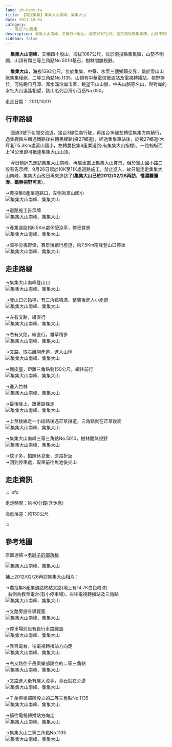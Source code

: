 ```yaml
---
lang: zh-Hant-tw
title: 【南投集集】集集大山南峰、集集大山
date: 2011-10-04
category: 
  - 南投上山走走
description: 集集大山南峰，又稱四十股山，海拔1067公尺，位於南投縣集集鎮，山勢不明顯，山頂有顆三等三角點No.5010基石，樹林間無視野。 集集大山，海拔1392公尺，位於集集、中寮、水里三個鄉鎮交界，屬於雪山山脈集集稜脈，二等三角點No.1135，山頂有中華電信微波站及電視轉播站，視野極佳，可俯瞰日月潭、濁水溪沿岸市區，眺望玉山山脈、中央山脈等名山，與對岸的水社大山遙遙相望，該山名列台灣小百岳No.050。
sidebar: false
---
```


    **集集大山南峰**，又稱四十股山，海拔1067公尺，位於南投縣集集鎮，山勢不明顯，山頂有顆三等三角點No.5010基石，樹林間無視野。  

    **集集大山**，海拔1392公尺，位於集集、中寮、水里三個鄉鎮交界，屬於雪山山脈集集稜脈，二等三角點No.1135，山頂有中華電信微波站及電視轉播站，視野極佳，可俯瞰日月潭、濁水溪沿岸市區，眺望玉山山脈、中央山脈等名山，與對岸的水社大山遙遙相望，該山名列台灣小百岳No.050。

<!-- more -->

走走日期： 2011/10/01

## 行車路線
    國道3號下名間交流道，接台3線往南行駛，再接台16線左轉往集集方向續行，遇集鹿路左轉過鐵路後右轉民權路(投27鄉道)，經過集集車站後，於投27鄉道(大坪巷)15.3Km處富山國小，左轉農投集8產業道路(有集集大山指標)，一路蜿蜒而上14公里即可抵達集集大山山頂。 

    今日預計先走訪集集大山南峰，再驅車直上集集大山賞景，但於富山國小路口設有告示牌，9月26日起於10K至11K處道路施工，禁止進入，故只能走走集集大山南峰，集集大山改日再來造訪了(**集集大山已於2012/02/26再訪，惟濃霧彌漫、毫無視野可言**)。  

→農投集8產業道路口，左側為富山國小  
![集集大山南峰、集集大山](https://1013399.github.io/image-4/235/199001110_l.jpg)

→道路施工告示牌  
![集集大山南峰、集集大山](https://1013399.github.io/image-4/235/199001102_l.jpg)

→產業道路約6.5Km處休憩涼亭，停車賞景  
![集集大山南峰、集集大山](https://1013399.github.io/image-4/235/199001040_l.jpg)

→涼亭旁視野佳，賞景後續行產道，約7.5Km南峰登山口停車  
![集集大山南峰、集集大山](https://1013399.github.io/image-4/235/199001051_l.jpg)

## 走走路線
→集集大山南峰登山口  
![集集大山南峰、集集大山](https://1013399.github.io/image-4/235/199001058_l.jpg)

→登山口旁指標，有三角點噴漆，整裝後進入小產道  
![集集大山南峰、集集大山](https://1013399.github.io/image-4/235/199001065_l.jpg)

→左有叉路，續直行  
![集集大山南峰、集集大山](https://1013399.github.io/image-4/235/199001071_l.jpg)

→右有叉路，續直行，雜草稍多  
![集集大山南峰、集集大山](https://1013399.github.io/image-4/235/199001077_l.jpg)

→叉路，取右離開產道，進入山徑  
![集集大山南峰、集集大山](https://1013399.github.io/image-4/235/199001080_l.jpg)

→鐵皮屋，距離三角點剩150公尺，續往前行  
![集集大山南峰、集集大山](https://1013399.github.io/image-4/235/199001084_l.jpg)

→進入竹林  
![集集大山南峰、集集大山](https://1013399.github.io/image-4/235/199001087_l.jpg)

→最後陡上，跟著路條走  
![集集大山南峰、集集大山](https://1013399.github.io/image-4/235/199001097_l.jpg)

→上至稜線走一小段路後遇芒草擋道，三角點就在芒草後面  
![集集大山南峰、集集大山](https://1013399.github.io/image-4/235/199001091_l.jpg)

→集集大山南峰三等三角點No.5010，樹林間無視野  
![集集大山南峰、集集大山](https://1013399.github.io/image-4/235/199001094_l.jpg)

→蚊子多，拍照休息後，原路折返  
→回到停車處，取車前往魚池後尖山

## 走走資訊

::: info

走走時間：約40分鐘(含休息)

高低落差：約130公尺

:::

## 參考地圖
原圖連結→[老尉子的部落格](http://blog.xuite.net/laoweiz/blog/15847856)

![集集大山南峰、集集大山](https://1013399.github.io/image-4/235/199001156_l.jpg)

補上2012/02/26再訪集集大山相片：

→農投集8產業道路終點叉路(地上有14.7K白色噴漆)  
  右側為教育電台(有小停車場)，左往電視轉播站及三角點  
![集集大山南峰、集集大山](https://1013399.github.io/image-4/235/212766587_l.jpg)

→叉路旁設有導覽圖  
![集集大山南峰、集集大山](https://1013399.github.io/image-4/235/212766589_l.jpg)

→停車場前設有自行車路線圖  
![集集大山南峰、集集大山](https://1013399.github.io/image-4/235/212766594_l.jpg)

→教育電台，往電視轉播站方向走  
![集集大山南峰、集集大山](https://1013399.github.io/image-4/235/212766598_l.jpg)

→右叉路往千岳俱樂部設立的二等三角點  
![集集大山南峰、集集大山](https://1013399.github.io/image-4/235/212766606_l.jpg)

→叉路進入後有座大涼亭，基石就在旁邊  
![集集大山南峰、集集大山](https://1013399.github.io/image-4/235/212766613_l.jpg)

→千岳俱樂部所設立的二等三角點No.1135  
![集集大山南峰、集集大山](https://1013399.github.io/image-4/235/212766618_l.jpg)

→續往電視轉播站方向走  
![集集大山南峰、集集大山](https://1013399.github.io/image-4/235/212766624_l.jpg)

→集集大山二等三角點No.1135  
![集集大山南峰、集集大山](https://1013399.github.io/image-4/235/212766583_l.jpg)